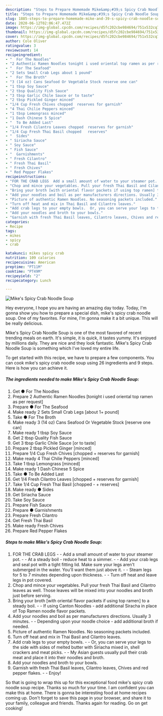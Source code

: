```yaml
---
description: "Steps to Prepare Homemade Mike&amp;#39;s Spicy Crab Noodle Soup"
title: "Steps to Prepare Homemade Mike&amp;#39;s Spicy Crab Noodle Soup"
slug: 1885-steps-to-prepare-homemade-mike-and-39-s-spicy-crab-noodle-soup
date: 2020-06-12T02:06:47.472Z
image: https://img-global.cpcdn.com/recipes/d5fc202cbe984694/751x532cq70/mikes-spicy-crab-noodle-soup-recipe-main-photo.jpg
thumbnail: https://img-global.cpcdn.com/recipes/d5fc202cbe984694/751x532cq70/mikes-spicy-crab-noodle-soup-recipe-main-photo.jpg
cover: https://img-global.cpcdn.com/recipes/d5fc202cbe984694/751x532cq70/mikes-spicy-crab-noodle-soup-recipe-main-photo.jpg
author: Cole Oliver
ratingvalue: 3
reviewcount: 14
recipeingredient:
- "  For The Noodles"
- "2 Authentic Ramen Noodles tonight i used oriental top ramen as per request"
- "  For The Seafood"
- "2 Sets Small Crab Legs about 1 pound"
- "  For The Broth"
- "3 (14 oz) Cans Seafood Or Vegetable Stock reserve one can"
- "1 tbsp Soy Sauce"
- "2 tbsp Quality Fish Sauce"
- "3 tbsp Garlic Chile Sauce or to taste"
- "2 tbsp Pickled Ginger minced"
- "1/4 Cup Fresh Chives chopped  reserves for garnish"
- "4 Thai Chilie Peppers minced"
- "1 tbsp Lemongrass minced"
- "1 Dash Chinese 5 Spice"
- "  To Be Added Last"
- "1/4 Fresh Cilantro Leaves chopped  reserves for garnish"
- "1/4 Cup Fresh Thai Basil chopped   reserves"
- "  Sides"
- " Siriacha Sauce"
- " Soy Sauce"
- " Fish Sauce"
- "  Garnishments"
- " Fresh Cilantro"
- " Fresh Thai Basil"
- " Fresh Chives"
- " Red Pepper Flakes"
recipeinstructions:
- "FOR THE CRAB LEGS  Add a small amount of water to your steamer pot.   At a steady boil - reduce heat to a simmer.   Add your crab legs and seal pot with a tight fitting lid. Make sure your legs aren&#39;t submerged in the water. You&#39;ll want them just above it.   Steam legs for 5 to 7 minutes depending upon thickness.   Turn off heat and leave legs in pot covered."
- "Chop and mince your vegetables. Pull your fresh Thai Basil and Cilantro leaves as well. Those leaves will be mixed into your noodles and broth just before serving."
- "Bring your broth [with oriental flavor packets if using top ramen] to a steady boil.  If using Canton Noodles - add additional Siracha in place of Top Ramen noodle flavor packets."
- "Add your noodles and boil as per manufacturers directions. Usually 3 minutes.  Depending upon your noodle choice - add additional broth if needed."
- "Picture of authentic Ramen Noodles. No seasoning packets included."
- "Turn off heat and mix in Thai Basil and Cilantro leaves."
- "Add crab legs to your empty bowls.  Or, you can serve your legs to the side with sides of melted butter with Siriacha mixed in, shell crackers and meat picks.   My Asian guests usually pull their crab meat and place it into their noodles and broth."
- "Add your noodles and broth to your bowls."
- "Garnish with fresh Thai Basil leaves, Cilantro leaves, Chives and red pepper flakes.  Enjoy!"
categories:
- Recipe
tags:
- mikes
- spicy
- crab

katakunci: mikes spicy crab 
nutrition: 109 calories
recipecuisine: American
preptime: "PT11M"
cooktime: "PT49M"
recipeyield: "2"
recipecategory: Lunch

---
```



![Mike&#39;s Spicy Crab Noodle Soup](https://img-global.cpcdn.com/recipes/d5fc202cbe984694/751x532cq70/mikes-spicy-crab-noodle-soup-recipe-main-photo.jpg)

Hey everyone, I hope you are having an amazing day today. Today, I'm gonna show you how to prepare a special dish, mike&#39;s spicy crab noodle soup. One of my favorites. For mine, I'm gonna make it a bit unique. This will be really delicious.



Mike&#39;s Spicy Crab Noodle Soup is one of the most favored of recent trending meals on earth. It's simple, it is quick, it tastes yummy. It's enjoyed by millions daily. They are nice and they look fantastic. Mike&#39;s Spicy Crab Noodle Soup is something which I've loved my entire life.


To get started with this recipe, we have to prepare a few components. You can cook mike&#39;s spicy crab noodle soup using 26 ingredients and 9 steps. Here is how you can achieve it.

<!--inarticleads1-->

##### The ingredients needed to make Mike&#39;s Spicy Crab Noodle Soup:

1. Get  ● For The Noodles
1. Prepare 2 Authentic Ramen Noodles [tonight i used oriental top ramen as per request]
1. Prepare  ● For The Seafood
1. Make ready 2 Sets Small Crab Legs [about 1+ pound]
1. Take  ● For The Broth
1. Make ready 3 (14 oz) Cans Seafood Or Vegetable Stock [reserve one can]
1. Make ready 1 tbsp Soy Sauce
1. Get 2 tbsp Quality Fish Sauce
1. Get 3 tbsp Garlic Chile Sauce [or to taste]
1. Prepare 2 tbsp Pickled Ginger [minced]
1. Prepare 1/4 Cup Fresh Chives [chopped + reserves for garnish]
1. Make ready 4 Thai Chilie Peppers [minced]
1. Take 1 tbsp Lemongrass [minced]
1. Make ready 1 Dash Chinese 5 Spice
1. Take  ● To Be Added Last
1. Get 1/4 Fresh Cilantro Leaves [chopped + reserves for garnish]
1. Take 1/4 Cup Fresh Thai Basil [chopped - + reserves]
1. Make ready  ● Sides
1. Get  Siriacha Sauce
1. Take  Soy Sauce
1. Prepare  Fish Sauce
1. Prepare  ● Garnishments
1. Prepare  Fresh Cilantro
1. Get  Fresh Thai Basil
1. Make ready  Fresh Chives
1. Prepare  Red Pepper Flakes




<!--inarticleads2-->

##### Steps to make Mike&#39;s Spicy Crab Noodle Soup:

1. FOR THE CRAB LEGS -  - Add a small amount of water to your steamer pot.  -  - At a steady boil - reduce heat to a simmer.  -  - Add your crab legs and seal pot with a tight fitting lid. Make sure your legs aren&#39;t submerged in the water. You&#39;ll want them just above it.  -  - Steam legs for 5 to 7 minutes depending upon thickness.  -  - Turn off heat and leave legs in pot covered.
1. Chop and mince your vegetables. Pull your fresh Thai Basil and Cilantro leaves as well. Those leaves will be mixed into your noodles and broth just before serving.
1. Bring your broth [with oriental flavor packets if using top ramen] to a steady boil. -  - If using Canton Noodles - add additional Siracha in place of Top Ramen noodle flavor packets.
1. Add your noodles and boil as per manufacturers directions. Usually 3 minutes. -  - Depending upon your noodle choice - add additional broth if needed.
1. Picture of authentic Ramen Noodles. No seasoning packets included.
1. Turn off heat and mix in Thai Basil and Cilantro leaves.
1. Add crab legs to your empty bowls. -  - Or, you can serve your legs to the side with sides of melted butter with Siriacha mixed in, shell crackers and meat picks.  -  - My Asian guests usually pull their crab meat and place it into their noodles and broth.
1. Add your noodles and broth to your bowls.
1. Garnish with fresh Thai Basil leaves, Cilantro leaves, Chives and red pepper flakes. -  - Enjoy!




So that is going to wrap this up for this exceptional food mike&#39;s spicy crab noodle soup recipe. Thanks so much for your time. I am confident you can make this at home. There is gonna be interesting food at home recipes coming up. Don't forget to save this page in your browser, and share it to your family, colleague and friends. Thanks again for reading. Go on get cooking!
